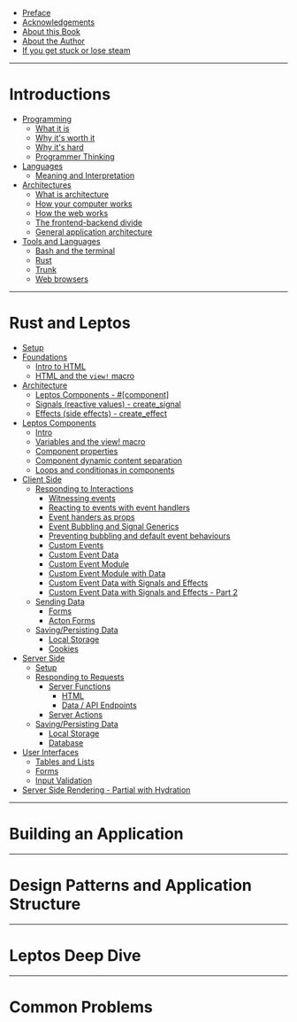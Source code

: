 - [Preface]()
- [Acknowledgements]()
- [About this Book]()
- [About the Author]()
- [If you get stuck or lose steam]()

------------

# Introductions
- [Programming]()
	- [What it is]()
	- [Why it's worth it]()
	- [Why it's hard]()
	- [Programmer Thinking]()
- [Languages]()
	- [Meaning and Interpretation]()
- [Architectures]()
	- [What is architecture]()
	- [How your computer works]()
	- [How the web works]()
	- [The frontend-backend divide]()
	- [General application architecture]()
- [Tools and Languages]()
	- [Bash and the terminal]()
	- [Rust]()
	- [Trunk]()
	- [Web browsers]()

------------

# Rust and Leptos
- [Setup](./setup_intro.md)
- [Foundations]()
	- [Intro to HTML](./html_intro.md)
	- [HTML and the `view!` macro](./view_macro_html.md)
- [Architecture]()
	- [Leptos Components - #[component]]()
	- [Signals (reactive values) - create_signal]()
	- [Effects (side effects) - create_effect]()
- [Leptos Components]()
	- [Intro](./leptos_component_intro.md)
	- [Variables and the view! macro](./view_macro_variables.md)
	- [Component properties](./leptos_component_properties.md)
	- [Component dynamic content separation](./leptos_component_dynamic_content_separation.md)
	- [Loops and conditionas in components]()
- [Client Side]()
	- [Responding to Interactions]()
		- [Witnessing events](leptos_component_logging_events.md)
		- [Reacting to events with event handlers](leptos_component_update_from_event.md)
		- [Event handers as props](./event_handlers_as_props.md)
		- [Event Bubbling and Signal Generics](event_bubbling_and_signal_generics.md)
		- [Preventing bubbling and default event behaviours ]()
		- [Custom Events](./custom_events.md)
		- [Custom Event Data](./custom_event_data.md)
		- [Custom Event Module](./custom_event_module.md)
		- [Custom Event Module with Data](./custom_event_module_with_data.md)
		- [Custom Event Data with Signals and Effects](./custom_event_data_with_signals_and_effects.md)
		- [Custom Event Data with Signals and Effects - Part 2](./custom_event_data_with_signals_and_effects_part2.md)
	- [Sending Data](./)
		- [Forms](./forms.md)
		- [Acton Forms](./)
	- [Saving/Persisting Data](./)
		- [Local Storage](./)
		- [Cookies](./)
- [Server Side](./)
	- [Setup](./)
	- [Responding to Requests](./)
		- [Server Functions](./)
			- [HTML](./)
			- [Data / API Endpoints](./)
		- [Server Actions](./)
	- [Saving/Persisting Data](./)
		- [Local Storage](./)
		- [Database](./)
- [User Interfaces]()
	- [Tables and Lists]()
	- [Forms]()
	- [Input Validation]()
- [Server Side Rendering - Partial with Hydration]()

------------

# Building an Application

------------

# Design Patterns and Application Structure

------------

# Leptos Deep Dive

------------

# Common Problems


